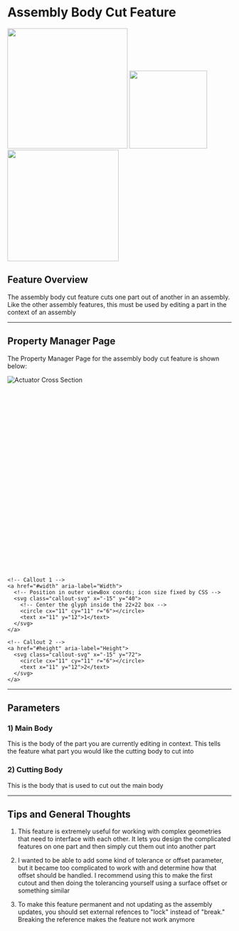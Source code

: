 # Assembly Body Cut Feature

<p align="left">
  <img src="https://tamu-edu.github.io/rad_lab_rad_cad_documentation/demo-images/cut1.png" width="270">
  <img src="https://tamu-edu.github.io/rad_lab_rad_cad_documentation/demo-images/cut2.png" width="175">
  <img src="https://tamu-edu.github.io/rad_lab_rad_cad_documentation/demo-images/cut3.png" width="250">
</p>

## Feature Overview

The assembly body cut feature cuts one part out of another in an assembly. Like the other assembly features, this must be used by editing a part in the context of an assembly

---

## Property Manager Page

The Property Manager Page for the assembly body cut feature is shown below:

<div class="image-annot"
     style="--callout-stroke: 2px;           /* outline thickness */
            --callout-size: 22px;            /* icon box size */
            --callout-font-size: 10px;       /* number size */
            --callout-stroke-color: red;     /* default circle color */
            --callout-text-color: red;       /* default number color */
            --callout-stroke-hover: blue;    /* hover circle color */
            --callout-text-hover: blue;">    <!-- hover number color -->
  <img src="https://tamu-edu.github.io/rad_lab_rad_cad_documentation/images/assembly-body-cut-pmp.png" alt="Actuator Cross Section">

  <!-- Outer overlay: scalable and centered -->
  <svg viewBox="0 0 120 100" preserveAspectRatio="xMidYMid meet" aria-hidden="true">

    <!-- Callout 1 -->
    <a href="#width" aria-label="Width">
      <!-- Position in outer viewBox coords; icon size fixed by CSS -->
      <svg class="callout-svg" x="-15" y="40">
        <!-- Center the glyph inside the 22×22 box -->
        <circle cx="11" cy="11" r="6"></circle>
        <text x="11" y="12">1</text>
      </svg>
    </a>

    <!-- Callout 2 -->
    <a href="#height" aria-label="Height">
      <svg class="callout-svg" x="-15" y="72">
        <circle cx="11" cy="11" r="6"></circle>
        <text x="11" y="12">2</text>
      </svg>
    </a>

  </svg>
</div>

---

## Parameters

### <a id="width"></a>1) Main Body
This is the body of the part you are currently editing in context. This tells the feature what part you would like the cutting body to cut into

### <a id="height"></a>2) Cutting Body
This is the body that is used to cut out the main body

---

## Tips and General Thoughts

1. This feature is extremely useful for working with complex geometries that need to interface with each other. It lets you design the complicated features on one part and then simply cut them out into another part

2. I wanted to be able to add some kind of tolerance or offset parameter, but it became too complicated to work with and determine how that offset should be handled. I recommend using this to make the first cutout and then doing the tolerancing yourself using a surface offset or something similar

3. To make this feature permanent and not updating as the assembly updates, you should set external refences to "lock" instead of "break." Breaking the reference makes the feature not work anymore

